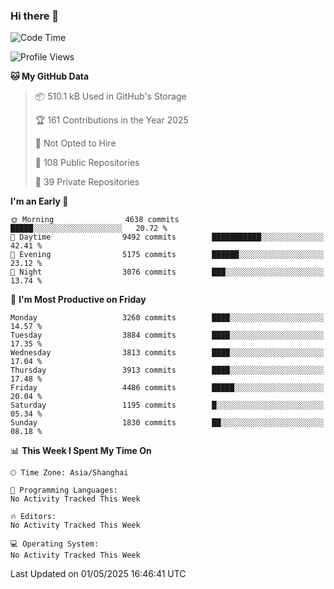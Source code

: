 ### Hi there 👋

<!--
**qbosen/qbosen** is a ✨ _special_ ✨ repository because its `README.md` (this file) appears on your GitHub profile.

Here are some ideas to get you started:

- 🔭 I’m currently working on ...
- 🌱 I’m currently learning ...
- 👯 I’m looking to collaborate on ...
- 🤔 I’m looking for help with ...
- 💬 Ask me about ...
- 📫 How to reach me: ...
- 😄 Pronouns: ...
- ⚡ Fun fact: ...
-->

<!--START_SECTION:waka-->
![Code Time](http://img.shields.io/badge/Code%20Time-2%2C111%20hrs%2036%20mins-blue)

![Profile Views](http://img.shields.io/badge/Profile%20Views-0-blue)

**🐱 My GitHub Data** 

> 📦 510.1 kB Used in GitHub's Storage 
 > 
> 🏆 161 Contributions in the Year 2025
 > 
> 🚫 Not Opted to Hire
 > 
> 📜 108 Public Repositories 
 > 
> 🔑 39 Private Repositories 
 > 
**I'm an Early 🐤** 

```text
🌞 Morning                4638 commits        █████░░░░░░░░░░░░░░░░░░░░   20.72 % 
🌆 Daytime                9492 commits        ███████████░░░░░░░░░░░░░░   42.41 % 
🌃 Evening                5175 commits        ██████░░░░░░░░░░░░░░░░░░░   23.12 % 
🌙 Night                  3076 commits        ███░░░░░░░░░░░░░░░░░░░░░░   13.74 % 
```
📅 **I'm Most Productive on Friday** 

```text
Monday                   3260 commits        ████░░░░░░░░░░░░░░░░░░░░░   14.57 % 
Tuesday                  3884 commits        ████░░░░░░░░░░░░░░░░░░░░░   17.35 % 
Wednesday                3813 commits        ████░░░░░░░░░░░░░░░░░░░░░   17.04 % 
Thursday                 3913 commits        ████░░░░░░░░░░░░░░░░░░░░░   17.48 % 
Friday                   4486 commits        █████░░░░░░░░░░░░░░░░░░░░   20.04 % 
Saturday                 1195 commits        █░░░░░░░░░░░░░░░░░░░░░░░░   05.34 % 
Sunday                   1830 commits        ██░░░░░░░░░░░░░░░░░░░░░░░   08.18 % 
```


📊 **This Week I Spent My Time On** 

```text
🕑︎ Time Zone: Asia/Shanghai

💬 Programming Languages: 
No Activity Tracked This Week

🔥 Editors: 
No Activity Tracked This Week

💻 Operating System: 
No Activity Tracked This Week
```


 Last Updated on 01/05/2025 16:46:41 UTC
<!--END_SECTION:waka-->

